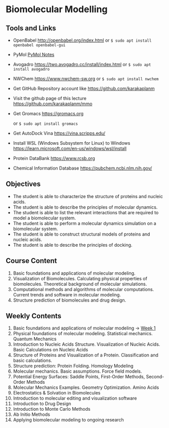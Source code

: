 # Biomolecular Modelling

## Tools and Links

+ OpenBabel http://openbabel.org/index.html
   or `$ sudo apt install openbabel openbabel-gui`
+ PyMol <a href="https://github.com/karakaplanm/mmo/blob/main/pymol.md">PyMol Notes</a>


+ Avogadro <a href="https://two.avogadro.cc/install/index.html">https://two.avogadro.cc/install/index.html</a>
  or `$ sudo apt install avogadro`
+ NWChem <a href="https://www.nwchem-sw.org">https://www.nwchem-sw.org</a>
    or `$ sudo apt install nwchem`
+ Get GitHub Repository account like <a href=https://github.com/karakaplanm> https://github.com/karakaplanm</a></li>
+ Visit the github page of this lecture <a href=https://github.com/karakaplanm/mmo>https://github.com/karakaplanm/mmo</a></li>
+ Get Gromacs <a href=https://gromacs.org>https://gromacs.org</a></li>
    or `$ sudo apt install gromacs`
+ Get AutoDock Vina <a href=https://vina.scripps.edu>https://vina.scripps.edu/</a></li>
+ Install WSL (Windows Subsystem for Linux) to Windows https://learn.microsoft.com/en-us/windows/wsl/install
+ Protein DataBank https://www.rcsb.org
+ Chemical Information Database https://pubchem.ncbi.nlm.nih.gov/

## Objectives

+ The student is able to characterize the structure of proteins and nucleic acids.
+ The student is able to describe the principles of molecular dynamics.
+ The student is able to list the relevant interactions that are required to model a biomolecular system.
+ The student is able to perform a molecular dynamics simulation on a biomolecular system.
+ The student is able to construct structural models of proteins and nucleic acids.
+ The student is able to describe the principles of docking.

## Course Content

1. Basic foundations and applications of molecular modeling.
2. Visualization of Biomolecules. Calculating physical properties of biomolecules. Theoretical background of molecular simulations.
3. Computational methods and algorithms of molecular computations. Current trends and software in molecular modeling.
4. Structure prediction of biomolecules and drug design.

## Weekly Contents

1. Basic foundations and applications of molecular modeling -> <a href="https://github.com/karakaplanm/mmo/blob/main/week1.md">Week 1</a>
2. Physical foundations of molecular modeling. Statistical mechanics. Quantum Mechanics
3. Introduction to Nucleic Acids Structure. Visualization of Nucleic Acids. Basic Calculations on Nucleic Acids
4. Structure of Proteins and Visualization of a Protein. Classification and basic calculations.
5. Structure prediction: Protein Folding. Homology Modeling
6. Molecular mechanics. Basic assumptions. Force field models.
7. Potential Energy Surfaces: Saddle Points, First-Order Methods, Second-Order Methods
8. Molecular Mechanics Examples. Geometry Optimization. Amino Acids
9. Electrostatics & Solvation in Biomolecules
10. Introduction to molecular editing and visualization software
11. Introduction to Drug Design
12. Introduction to Monte Carlo Methods
13. Ab Initio Methods
14. Applying biomolecular modeling to ongoing research
    



